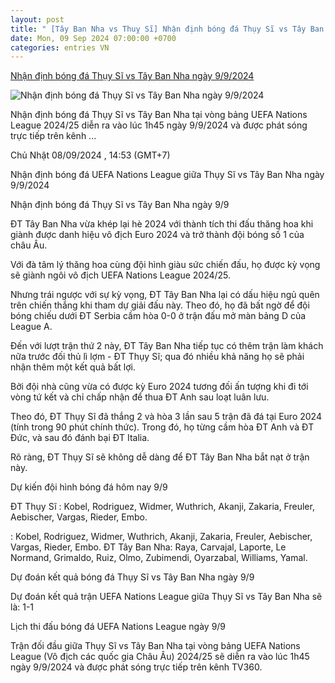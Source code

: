 ```yaml
---
layout: post
title: " [Tây Ban Nha vs Thuỵ Sĩ] Nhận định bóng đá Thụy Sĩ vs Tây Ban Nha ngày 9/9/2024"
date: Mon, 09 Sep 2024 07:00:00 +0700
categories: entries VN
---
```

[Nhận định bóng đá Thụy Sĩ vs Tây Ban Nha ngày 9/9/2024](https://nongnghiep.vn/nhan-dinh-dt-thuy-si-vs-dt-tay-ban-nha-luc-1h45-ngay-9-9-2024-d398967.html)

![Nhận định bóng đá Thụy Sĩ vs Tây Ban Nha ngày 9/9/2024](https://t.ex-cdn.com/nongnghiep.vn/560w/files/content/2024/09/08/nhan-dinh-bong-da-thuy-si-vs-tay-ban-nha-9-9-144808_509-145305.jpg)

Nhận định bóng đá Thụy Sĩ vs Tây Ban Nha tại vòng bảng UEFA Nations League 2024/25 diễn ra vào lúc 1h45 ngày 9/9/2024 và được phát sóng trực tiếp trên kênh ...

Chủ Nhật 08/09/2024 , 14:53 (GMT+7)

Nhận định bóng đá UEFA Nations League giữa Thụy Sĩ vs Tây Ban Nha ngày 9/9/2024

Nhận định bóng đá Thụy Sĩ vs Tây Ban Nha ngày 9/9

ĐT Tây Ban Nha vừa khép lại hè 2024 với thành tích thi đấu thăng hoa khi giành được danh hiệu vô địch Euro 2024 và trở thành đội bóng số 1 của châu Âu.

Với đà tâm lý thăng hoa cùng đội hình giàu sức chiến đấu, họ được kỳ vọng sẽ giành ngôi vô địch UEFA Nations League 2024/25.

Nhưng trái ngược với sự kỳ vọng, ĐT Tây Ban Nha lại có dấu hiệu ngủ quên trên chiến thắng khi tham dự giải đấu này. Theo đó, họ đã bất ngờ để đội bóng chiếu dưới ĐT Serbia cầm hòa 0-0 ở trận đấu mở màn bảng D của League A.

Đến với lượt trận thứ 2 này, ĐT Tây Ban Nha tiếp tục có thêm trận làm khách nữa trước đối thủ lì lợm - ĐT Thụy Sĩ; qua đó nhiều khả năng họ sẽ phải nhận thêm một kết quả bất lợi.

Bởi đội nhà cũng vừa có được kỳ Euro 2024 tương đối ấn tượng khi đi tới vòng tứ kết và chỉ chấp nhận để thua ĐT Anh sau loạt luân lưu.

Theo đó, ĐT Thụy Sĩ đã thắng 2 và hòa 3 lần sau 5 trận đã đá tại Euro 2024 (tính trong 90 phút chính thức). Trong đó, họ từng cầm hòa ĐT Anh và ĐT Đức, và sau đó đánh bại ĐT Italia.

Rõ ràng, ĐT Thụy Sĩ sẽ không dễ dàng để ĐT Tây Ban Nha bắt nạt ở trận này.

Dự kiến đội hình bóng đá hôm nay 9/9

ĐT Thụy Sĩ : Kobel, Rodriguez, Widmer, Wuthrich, Akanji, Zakaria, Freuler, Aebischer, Vargas, Rieder, Embo.

: Kobel, Rodriguez, Widmer, Wuthrich, Akanji, Zakaria, Freuler, Aebischer, Vargas, Rieder, Embo. ĐT Tây Ban Nha: Raya, Carvajal, Laporte, Le Normand, Grimaldo, Ruiz, Olmo, Zubimendi, Oyarzabal, Williams, Yamal.

Dự đoán kết quả bóng đá Thụy Sĩ vs Tây Ban Nha ngày 9/9

Dự đoán kết quả trận UEFA Nations League giữa Thụy Sĩ vs Tây Ban Nha sẽ là: 1-1

Lịch thi đấu bóng đá UEFA Nations League ngày 9/9

Trận đối đầu giữa Thụy Sĩ vs Tây Ban Nha tại vòng bảng UEFA Nations League (Vô địch các quốc gia Châu Âu) 2024/25 sẽ diễn ra vào lúc 1h45 ngày 9/9/2024 và được phát sóng trực tiếp trên kênh TV360.

